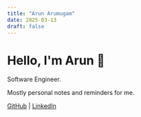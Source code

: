 ```yaml
---
title: "Arun Arumugam"
date: 2025-03-13
draft: false
---
```


# Hello, I'm Arun 👋

Software Engineer.

Mostly personal notes and reminders for me.

[GitHub](https://github.com/arun477) | [LinkedIn](https://linkedin.com/in/arun477)